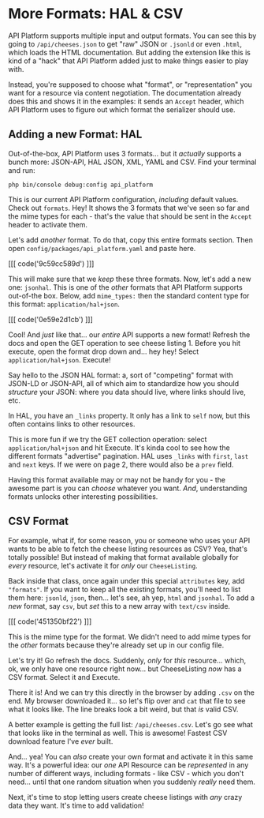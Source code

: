 # More Formats: HAL & CSV

API Platform supports multiple input and output formats. You can see this by going
to `/api/cheeses.json` to get "raw" JSON or `.jsonld` or even `.html`, which
loads the HTML documentation. But adding the extension like this is kind of a "hack"
that API Platform added just to make things easier to play with.

Instead, you're supposed to choose what "format", or "representation" you want for
a resource via content negotiation. The documentation already does this and shows
it in the examples: it sends an `Accept` header, which API Platform uses to figure
out which format the serializer should use.

## Adding a new Format: HAL

Out-of-the-box, API Platform uses 3 formats... but it *actually* supports a bunch
more: JSON-API, HAL JSON, XML, YAML and CSV. Find your terminal and run:

```terminal
php bin/console debug:config api_platform
```

This is our current API Platform configuration, *including* default values. Check
out `formats`. Hey! It shows the 3 formats that we've seen so far and the mime
types for each - that's the value that should be sent in the `Accept` header
to activate them.

Let's add *another* format. To do that, copy this entire formats section. Then
open `config/packages/api_platform.yaml` and paste here. 

[[[ code('9c59cc589d') ]]]

This will make sure that we *keep* these three formats. Now, let's add a new one: `jsonhal`. 
This is one of the *other* formats that API Platform supports out-of-the box. Below, add
`mime_types:` then the standard content type for this format: `application/hal+json`.

[[[ code('0e59e2d1cb') ]]]

Cool! And *just* like that... our *entire* API supports a new format! Refresh the
docs and open the GET operation to see cheese listing 1. Before you hit execute,
open the format drop down and... hey hey! Select `application/hal+json`. Execute!

Say hello to the JSON HAL format: a, sort of "competing" format with JSON-LD or
JSON-API, all of which aim to standardize how you should *structure* your JSON:
where you data should live, where links should live, etc.

In HAL, you have an `_links` property. It only has a link to `self` now, but this
often contains links to other resources.

This is more fun if we try the GET collection operation: select
`application/hal+json` and hit Execute. It's kinda cool to see how the different
formats "advertise" pagination. HAL uses `_links` with `first`, `last` and `next`
keys. If we were on page 2, there would also be a `prev` field.

Having this format available may or may not be handy for you - the awesome part
is you can *choose* whatever you want. *And*, understanding formats unlocks other
interesting possibilities.

## CSV Format

For example, what if, for some reason, you or someone who uses your API wants to
be able to fetch the cheese listing resources as CSV? Yea, that's totally possible!
But instead of making that format available globally for *every* resource, let's
activate it for *only* our `CheeseListing`.

Back inside that class, once again under this special `attributes` key, add
`"formats"`. If you want to keep all the existing formats, you'll need to list
them here: `jsonld`, `json`, then... let's see, ah yep, `html` and `jsonhal`.
To add a *new* format, say `csv`, but *set* this to a new array with `text/csv`
inside.

[[[ code('451350bf22') ]]]

This is the mime type for the format. We didn't need to add mime types for the
*other* formats because they're already set up in our config file.

Let's try it! Go refresh the docs. Suddenly, *only* for *this* resource... which,
ok, we only have one resource right now... but CheeseListing *now* has a CSV
format. Select it and Execute.

There it is! And we can try this directly in the browser by adding `.csv` on the
end. My browser downloaded it... so let's flip over and `cat` that file to see what
it looks like. The line breaks look a bit weird, but that *is* valid CSV.

A better example is getting the full list: `/api/cheeses.csv`. Let's go see what
that looks like in the terminal as well. This is awesome! Fastest CSV download
feature I've *ever* built.

And... yea! You can *also* create your own format and activate it in this same
way. It's a powerful idea: our *one* API Resource can be *represented* in any
number of different ways, including formats - like CSV - which you don't need...
until that one random situation when you suddenly *really* need them.

Next, it's time to stop letting users create cheese listings with *any* crazy
data they want. It's time to add validation!
